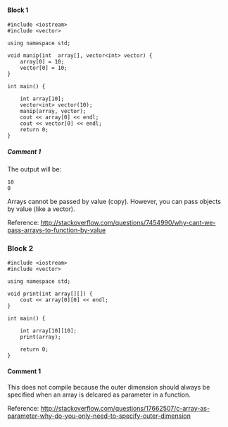 
#### Block 1
```
#include <iostream>
#include <vector>

using namespace std;

void manip(int  array[], vector<int> vector) {
    array[0] = 10; 
    vector[0] = 10; 
}

int main() {

    int array[10];
    vector<int> vector(10);
    manip(array, vector);
    cout << array[0] << endl;
    cout << vector[0] << endl;
    return 0;
}
```

##### Comment 1
The output will be:
```
10
0
```
Arrays cannot be passed by value (copy). However, you can pass objects by value (like a vector).

Reference: http://stackoverflow.com/questions/7454990/why-cant-we-pass-arrays-to-function-by-value


### Block 2

```
#include <iostream>
#include <vector>

using namespace std;

void print(int array[][]) {
    cout << array[0][0] << endl;
}

int main() {

    int array[10][10];
    print(array);

    return 0;
}
```

#### Comment 1

This does not compile because the outer dimension should always be specified when an array is delcared as parameter in a function.

Reference: http://stackoverflow.com/questions/17662507/c-array-as-parameter-why-do-you-only-need-to-specify-outer-dimension
